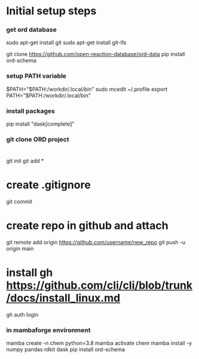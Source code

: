 # Initial setup steps

### get ord database
sudo apt-get install git
sudo apt-get install git-lfs


git clone https://github.com/open-reaction-database/ord-data
pip install ord-schema

### setup PATH variable
$PATH="$PATH:/workdir/.local/bin"
sudo mcedit ~/.profile
export PATH="$PATH:/workdir/.local/bin"

### install packages
pip install "dask[complete]"

### git clone ORD project
# 
git init
git add *
# create .gitignore
git commit
# create repo in github and attach
git remote add origin https://github.com/username/new_repo
git push -u origin main

# install gh https://github.com/cli/cli/blob/trunk/docs/install_linux.md
gh auth login




### in mambaforge environment
mamba create -n chem python=3.8
mamba activate chem
mamba install -y numpy pandas rdkit dask
pip install ord-schema

